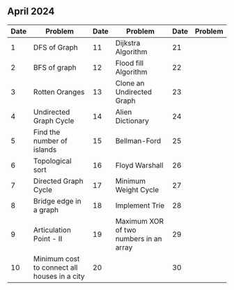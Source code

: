 ## April 2024

| Date | Problem                                      | Date | Problem                                | Date | Problem |
| ---- | -------------------------------------------- | ---- | -------------------------------------- | ---- | ------- |
| 1    | DFS of Graph                                 | 11   | Dijkstra Algorithm                     | 21   |         |
| 2    | BFS of graph                                 | 12   | Flood fill Algorithm                   | 22   |         |
| 3    | Rotten Oranges                               | 13   | Clone an Undirected Graph              | 23   |         |
| 4    | Undirected Graph Cycle                       | 14   | Alien Dictionary                       | 24   |         |
| 5    | Find the number of islands                   | 15   | Bellman-Ford                           | 25   |         |
| 6    | Topological sort                             | 16   | Floyd Warshall                         | 26   |         |
| 7    | Directed Graph Cycle                         | 17   | Minimum Weight Cycle                   | 27   |         |
| 8    | Bridge edge in a graph                       | 18   | Implement Trie                         | 28   |         |
| 9    | Articulation Point - II                      | 19   | Maximum XOR of two numbers in an array | 29   |         |
| 10   | Minimum cost to connect all houses in a city | 20   |                                        | 30   |         |
